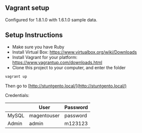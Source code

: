 Vagrant setup
------------------
Configured for 1.8.1.0 with 1.6.1.0 sample data.

Setup Instructions
-------------------
 * Make sure you have Ruby
 * Install Virtual Box: https://www.virtualbox.org/wiki/Downloads
 * Install Vagrant for your platform: https://www.vagrantup.com/downloads.html
 * Clone this project to your computer, and enter the folder

```bash
vagrant up
```

Then go to [http://stuntgento.local/](http://stuntgento.local/)

Credentials:
 
|       | User         | Password |
| ----- | -------------| -------- |
| MySQL | magentouser  | password |
| Admin | admin        | m123123  |
